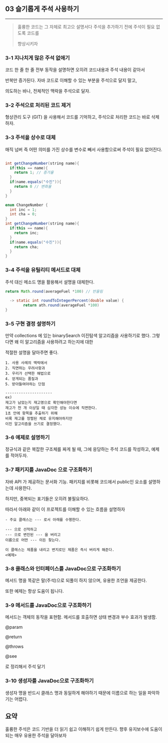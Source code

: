 ## 03 슬기롭게 주석 사용하기

---

> 훌륭한 코드는 그 자체로 최고으 설명서다 주석을 추가하기 전에 주석이 필요 없도록 코드를
>
> 향상시키자 

### 3-1 지나치게 많은 주석 없애기

코드 한 줄 한 줄 전부 동작을 설명하면 오히려 코드내용과 주석 내용이 같아서

반복만 증가된다. 자바 코드로 이해할 수 있는 부분을 주석으로 달지 말고,

의도하는 바나, 전체적인 맥락을 주석으로 달자.



### 3-2 주석으로 처리된 코드 제거

형상관리 도구 (GIT) 을 사용해서 코드를 기억하고, 주석으로 처리한 코드는 바로 삭제하자. 



### 3-3 주석을 상수로 대체 

매직 넘버 즉 어떤 의미를 가진 상수를 변수로 빼서 사용함으로써 주석이 필요 없어진다. 

```java

int getChangeNumber(string name){
  if(this == name){
    return 1; // 증가율
  }
  if(name.equals("수진")){
   	return 0 // 변화율
  }
}

enum ChangeNumber {
  int inc = 1;
  int cha = 0;
}
int getChangeNumber(string name){
  if(this == name){
    return inc;
  }
  if(name.equals("수진")){
   	return cha;
  }
}
```



### 3-4 주석을 유틸리티 메서드로 대체

주석 대신 메소드 명을 활용해서 설명을 대체한다. 

```java
return Math.round(averageFuel *100) // 반올림
  
  -> static int roundToIntegerPercent(double value) {
  		return ath.round(averageFuel *100)
}
```



### 3-5 구현 결정 설명하기

만약  collections 에 있는 binarySearch 이진탐색 알고리즘을 사용하기로 했다. 그렇다면 왜 이 알고리즘을 사용하려고 하는지에 대한

적절한 설명을 달아주면 좋다.

```
1. 사용 사례의 맥락에서
2. 직면하는 우려사항과
3. 우리가 선택한 해법으로
4. 얻게되는 품질과 
5. 받아들여야하는 단점 

---------------------
ex)
재고가 남았는지 재고명으로 확인해야한다면
재고가 천 개 이상일 때 심각한 성능 이슈에 직면한다.
1초 안에 항목을 추출하기 위해
비록 재고를 정렬된 채로 유지해야하지만
이진 알고리즘을 쓰기로 결정했다. 
```



### 3-6 예제로 설명하기 

정규식과 같은 복잡한 구조체를 짜게 될 때, 그에 응당하는 주석 코드를 작성하고, 예제를 적어두자. 



### 3-7 패키지를 JavaDoc 으로 구조화하기 

자바 API 가 제공하는 문서화 기능. 패키지를 비롯해 코드에서 public인 요소를 설명하는데 사용한다. 

하지만, 중복되는 표기들은 오히려 불필요하다.

따라서 아래와 같이 이 프로젝트를 이해할 수 있는 흐름을 설명하자

``` 
- 주요 클래스는 --- 로서 아래를 수행한다.

--- 으로 선적하고
--- 으로 변진된 --- 을 버리고
이름으로 어떤 --- 이든 찾는다.

이 클래스는 제품을 내리고 변지로딘 제품은 즉시 버리게 해준다.
<예제>

```



### 3-8 클래스와 인터페이스를 JavaDoc으로 구조화하기

메서드 명을 똑같은 말(주석)으로 되풀이 하지 않으며, 유용한 조언을 제공한다.

또한 예제는 항상 도움이 됩니다.



### 3-9 메서드를 JavaDoc으로 구조화하기

메서드는 객체의 동작을 표현함. 메서드를 호출하면 상태 변경과 부수 효과가 발생함.

@param 

@return

@throws

@see

로 정리해서 주석 달기



### 3-10 생성자를 JavaDoc으로 구조화하기

생성자 명을 반드시 클래스 명과 동일하게 해야하기 때문에 이름으로 하는 일을 파악하기는 어렵다. 



## 요약

훌륭한 주석은 코드 기반을 더 읽기 쉽고 이해하기 쉽게 만든다. 향후 유지보수에 도움이 되는 매우 유용한 주석을 달아보자


